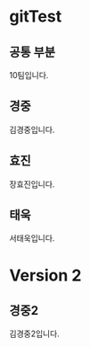 # gitTest

## 공통 부분
10팀입니다.

## 경중
김경중입니다.

## 효진
장효진입니다.

## 태욱
서태욱입니다.

# Version 2

## 경중2
김경중2입니다.